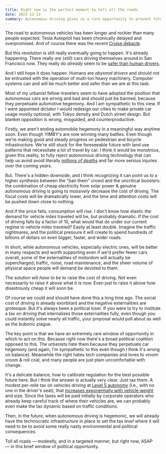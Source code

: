 ```yaml
---
title: Right now is the perfect moment to toll all the roads
date: 2023-12-15
summary: Autonomous driving gives us a rare opportunity to prevent future traffic nightmares and steer the future of mobility towards the public good. 
---
```


The road to autonomous vehicles has been longer and rockier than many people expected. Tesla Autopilot has been chronically delayed and overpromised. And of course there was the recent [Cruise debacle](https://www.nytimes.com/2023/11/03/technology/cruise-general-motors-self-driving-cars.html). 

But this revolution is still really eventually going to happen. It's already happening. There really *are* (still) cars driving themselves around in San Francisco now. They really do *already* seem to be [safer than human drivers](https://www.swissre.com/reinsurance/property-and-casualty/solutions/automotive-solutions/study-autonomous-vehicles-safety-collaboration-with-waymo.html).

And I still hope it does happen. Humans are *abysmal drivers* and should not be entrusted with the operation of multi-ton heavy machinery. Computer systems can and will be much better and safer than we are at this task.

Most of my urbanist fellow-travelers seem to have adopted the position that autonomous cars are wrong and bad and should just be banned, because they perpetuate automotive hegemony. And I am sympathetic to this view. If I were appointed dictator I would redesign our cities to make private car usage mostly optional, with Tokyo density and Dutch street design. But blanket opposition is wrong, misguided, and counterproductive.

Firstly, we aren't ending automobile hegemony in a meaningful way anytime soon. Even though YIMBY's are now winning many battles. Even though we're making good and steady progress on pedestrian and bicycle infrastructure. We're still stuck for the foreseeable future with land use patterns that necessitate a lot of travel by car. I think it would be monstrous, given this reality, to fully reject autonomous driving technology that can help us avoid avoid literally [*millions of deaths*](https://www.cdc.gov/injury/features/global-road-safety/index.html) and far more serious injuries over the coming years.

But. There's a hidden downside, and I think recognizing it can point us to a higher synthesis between the "ban them" crowd and the uncritical boosters: the combination of cheap electricity from solar power & genuine autonomous driving is going to *massively* decrease the cost of driving. The fiscal costs will be dramatically lower, and the time and attention costs will be pushed down close to nothing. 

And if the price falls, consumption will rise. I don't know how elastic the demand for vehicle miles traveled will be, but probably dramatic. If the cost of driving falls by a factor of 10, what would that do under our current regime to vehicle miles traveled? Easily at least double. Imagine the traffic nightmares, and the political pressure it will create to spend hundreds of billions of dollars on even bigger, faster, and wider roads. 

In short, while autonomous vehicles, especially electric ones, will be better in many respects and worth supporting even if we'd prefer fewer cars overall, some of the externalities of motordom will actually be supercharged; traffic, noise, road maintenance, and the sheer volume of physical space people will demand be devoted to them.  

The solution will *have to be* to raise the cost of driving. Not even necessarily to raise it above what it is now. Even just to raise it above how disastrously cheap it will soon be. 

Of course we could and should have done this a long time ago. The social cost of driving is already exorbitant and the negative externalities are grotesque. But it's always been a political loser. If you were to try to institute a tax on driving that internalizes those externalities fully, even though you could instantly solve nearly all traffic, your proposal would poll about as well as the bubonic plague. 

The key point is that we have an extremely rare window of opportunity in which to act on this. Because right now there's a broad political coalition opposed to this. The urbanists hate them because they perpetuate car hegemony (and again, I'm sympathetic to this even though I think it's wrong on balance). Meanwhile the right hates tech companies and loves to vroom vroom & roll coal, and many people are just plain uncomfortable with change.

It's a delicate balance, how to calibrate regulation for the best possible future here. But I think the answer is actually very clear. Just tax them. A modest per-mile tax on vehicles driving at [Level 5 autonomy](https://en.wikipedia.org/wiki/Self-driving_car) (i.e., with no one in the driver's seat), that [increases exponentially with vehicle weight](https://en.wikipedia.org/wiki/Fourth_power_law) and size. Since the taxes will be paid initially by corporate operators who already keep careful track of where their vehicles are, we can probably even make the tax dynamic based on traffic conditions.   

Then, in the future, when autonomous driving is hegemonic, we will already have the technocratic infrastructure in place to set the tax *level* where it will need to be to avoid some really nasty environmental and political consequences.

Toll all roads — modestly, and in a targeted manner, but right now, ASAP — in this brief window of political opportunity.
